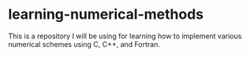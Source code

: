 # learning-numerical-methods

This is a repository I will be using for learning how to implement various numerical schemes using C, C++, and Fortran.
